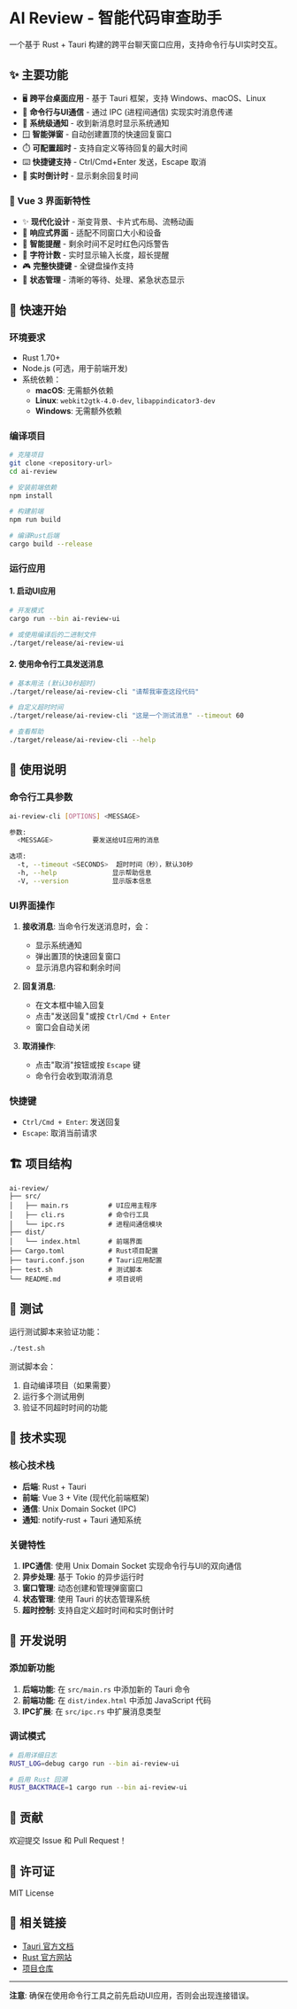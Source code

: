 # AI Review - 智能代码审查助手

一个基于 Rust + Tauri 构建的跨平台聊天窗口应用，支持命令行与UI实时交互。

## ✨ 主要功能

- 🖥️ **跨平台桌面应用** - 基于 Tauri 框架，支持 Windows、macOS、Linux
- 📡 **命令行与UI通信** - 通过 IPC (进程间通信) 实现实时消息传递
- 🔔 **系统级通知** - 收到新消息时显示系统通知
- 🪟 **智能弹窗** - 自动创建置顶的快速回复窗口
- ⏱️ **可配置超时** - 支持自定义等待回复的最大时间
- ⌨️ **快捷键支持** - Ctrl/Cmd+Enter 发送，Escape 取消
- 🎯 **实时倒计时** - 显示剩余回复时间

### 🎨 Vue 3 界面新特性

- ✨ **现代化设计** - 渐变背景、卡片式布局、流畅动画
- 📱 **响应式界面** - 适配不同窗口大小和设备
- 🚨 **智能提醒** - 剩余时间不足时红色闪烁警告
- 📝 **字符计数** - 实时显示输入长度，超长提醒
- 🎮 **完整快捷键** - 全键盘操作支持
- 🔄 **状态管理** - 清晰的等待、处理、紧急状态显示

## 🚀 快速开始

### 环境要求

- Rust 1.70+
- Node.js (可选，用于前端开发)
- 系统依赖：
  - **macOS**: 无需额外依赖
  - **Linux**: `webkit2gtk-4.0-dev`, `libappindicator3-dev`
  - **Windows**: 无需额外依赖

### 编译项目

```bash
# 克隆项目
git clone <repository-url>
cd ai-review

# 安装前端依赖
npm install

# 构建前端
npm run build

# 编译Rust后端
cargo build --release
```

### 运行应用

#### 1. 启动UI应用

```bash
# 开发模式
cargo run --bin ai-review-ui

# 或使用编译后的二进制文件
./target/release/ai-review-ui
```

#### 2. 使用命令行工具发送消息

```bash
# 基本用法 (默认30秒超时)
./target/release/ai-review-cli "请帮我审查这段代码"

# 自定义超时时间
./target/release/ai-review-cli "这是一个测试消息" --timeout 60

# 查看帮助
./target/release/ai-review-cli --help
```

## 📖 使用说明

### 命令行工具参数

```bash
ai-review-cli [OPTIONS] <MESSAGE>

参数:
  <MESSAGE>          要发送给UI应用的消息

选项:
  -t, --timeout <SECONDS>  超时时间（秒），默认30秒
  -h, --help              显示帮助信息
  -V, --version           显示版本信息
```

### UI界面操作

1. **接收消息**: 当命令行发送消息时，会：

   - 显示系统通知
   - 弹出置顶的快速回复窗口
   - 显示消息内容和剩余时间

2. **回复消息**:

   - 在文本框中输入回复
   - 点击"发送回复"或按 `Ctrl/Cmd + Enter`
   - 窗口会自动关闭

3. **取消操作**:
   - 点击"取消"按钮或按 `Escape` 键
   - 命令行会收到取消消息

### 快捷键

- `Ctrl/Cmd + Enter`: 发送回复
- `Escape`: 取消当前请求

## 🏗️ 项目结构

```
ai-review/
├── src/
│   ├── main.rs          # UI应用主程序
│   ├── cli.rs           # 命令行工具
│   └── ipc.rs           # 进程间通信模块
├── dist/
│   └── index.html       # 前端界面
├── Cargo.toml           # Rust项目配置
├── tauri.conf.json      # Tauri应用配置
├── test.sh              # 测试脚本
└── README.md            # 项目说明
```

## 🧪 测试

运行测试脚本来验证功能：

```bash
./test.sh
```

测试脚本会：

1. 自动编译项目（如果需要）
2. 运行多个测试用例
3. 验证不同超时时间的功能

## 🔧 技术实现

### 核心技术栈

- **后端**: Rust + Tauri
- **前端**: Vue 3 + Vite (现代化前端框架)
- **通信**: Unix Domain Socket (IPC)
- **通知**: notify-rust + Tauri 通知系统

### 关键特性

1. **IPC通信**: 使用 Unix Domain Socket 实现命令行与UI的双向通信
2. **异步处理**: 基于 Tokio 的异步运行时
3. **窗口管理**: 动态创建和管理弹窗窗口
4. **状态管理**: 使用 Tauri 的状态管理系统
5. **超时控制**: 支持自定义超时时间和实时倒计时

## 📝 开发说明

### 添加新功能

1. **后端功能**: 在 `src/main.rs` 中添加新的 Tauri 命令
2. **前端功能**: 在 `dist/index.html` 中添加 JavaScript 代码
3. **IPC扩展**: 在 `src/ipc.rs` 中扩展消息类型

### 调试模式

```bash
# 启用详细日志
RUST_LOG=debug cargo run --bin ai-review-ui

# 启用 Rust 回溯
RUST_BACKTRACE=1 cargo run --bin ai-review-ui
```

## 🤝 贡献

欢迎提交 Issue 和 Pull Request！

## 📄 许可证

MIT License

## 🔗 相关链接

- [Tauri 官方文档](https://tauri.app/)
- [Rust 官方网站](https://www.rust-lang.org/)
- [项目仓库](https://github.com/your-username/ai-review)

---

**注意**: 确保在使用命令行工具之前先启动UI应用，否则会出现连接错误。
